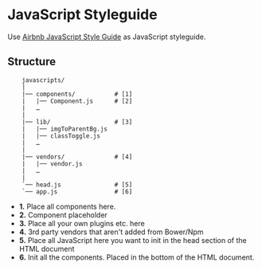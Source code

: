 # JavaScript Styleguide

Use [Airbnb JavaScript Style Guide](https://github.com/airbnb/javascript) as JavaScript styleguide.

## Structure

``` 
    javascripts/
    |
    |── components/           # [1]
    |   |── Component.js      # [2]
    |   …
    |
    |── lib/                  # [3]
    |   |── imgToParentBg.js
    |   |── classToggle.js
    |   …
    | 
    |── vendors/              # [4]
    |   |── vendor.js  
    |   …
    |
    `── head.js               # [5]
    `── app.js                # [6]
```

* **1.** Place all components here.
* **2.** Component placeholder
* **3.** Place all your own plugins etc. here
* **4.** 3rd party vendors that aren't added from Bower/Npm
* **5.** Place all JavaScript here you want to init in the head section of the HTML document
* **6.** Init all the components. Placed in the bottom of the HTML document.

